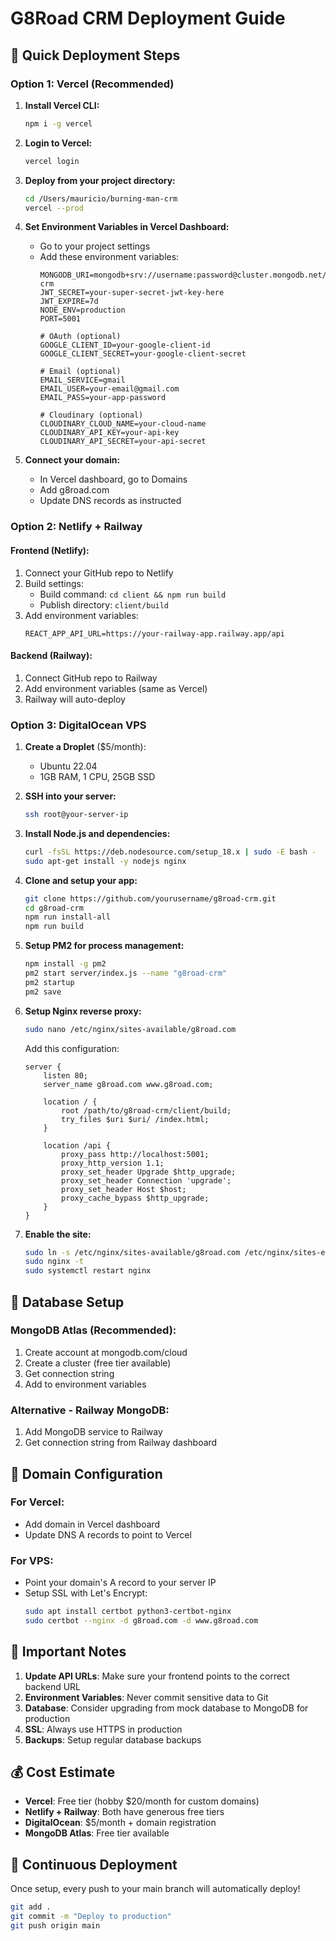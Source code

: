 # G8Road CRM Deployment Guide

## 🚀 Quick Deployment Steps

### Option 1: Vercel (Recommended)

1. **Install Vercel CLI:**
   ```bash
   npm i -g vercel
   ```

2. **Login to Vercel:**
   ```bash
   vercel login
   ```

3. **Deploy from your project directory:**
   ```bash
   cd /Users/mauricio/burning-man-crm
   vercel --prod
   ```

4. **Set Environment Variables in Vercel Dashboard:**
   - Go to your project settings
   - Add these environment variables:
     ```
     MONGODB_URI=mongodb+srv://username:password@cluster.mongodb.net/g8road-crm
     JWT_SECRET=your-super-secret-jwt-key-here
     JWT_EXPIRE=7d
     NODE_ENV=production
     PORT=5001
     
     # OAuth (optional)
     GOOGLE_CLIENT_ID=your-google-client-id
     GOOGLE_CLIENT_SECRET=your-google-client-secret
     
     # Email (optional)
     EMAIL_SERVICE=gmail
     EMAIL_USER=your-email@gmail.com
     EMAIL_PASS=your-app-password
     
     # Cloudinary (optional)
     CLOUDINARY_CLOUD_NAME=your-cloud-name
     CLOUDINARY_API_KEY=your-api-key
     CLOUDINARY_API_SECRET=your-api-secret
     ```

5. **Connect your domain:**
   - In Vercel dashboard, go to Domains
   - Add g8road.com
   - Update DNS records as instructed

### Option 2: Netlify + Railway

#### Frontend (Netlify):
1. Connect your GitHub repo to Netlify
2. Build settings:
   - Build command: `cd client && npm run build`
   - Publish directory: `client/build`
3. Add environment variables:
   ```
   REACT_APP_API_URL=https://your-railway-app.railway.app/api
   ```

#### Backend (Railway):
1. Connect GitHub repo to Railway
2. Add environment variables (same as Vercel)
3. Railway will auto-deploy

### Option 3: DigitalOcean VPS

1. **Create a Droplet** ($5/month):
   - Ubuntu 22.04
   - 1GB RAM, 1 CPU, 25GB SSD

2. **SSH into your server:**
   ```bash
   ssh root@your-server-ip
   ```

3. **Install Node.js and dependencies:**
   ```bash
   curl -fsSL https://deb.nodesource.com/setup_18.x | sudo -E bash -
   sudo apt-get install -y nodejs nginx
   ```

4. **Clone and setup your app:**
   ```bash
   git clone https://github.com/yourusername/g8road-crm.git
   cd g8road-crm
   npm run install-all
   npm run build
   ```

5. **Setup PM2 for process management:**
   ```bash
   npm install -g pm2
   pm2 start server/index.js --name "g8road-crm"
   pm2 startup
   pm2 save
   ```

6. **Setup Nginx reverse proxy:**
   ```bash
   sudo nano /etc/nginx/sites-available/g8road.com
   ```
   
   Add this configuration:
   ```nginx
   server {
       listen 80;
       server_name g8road.com www.g8road.com;
       
       location / {
           root /path/to/g8road-crm/client/build;
           try_files $uri $uri/ /index.html;
       }
       
       location /api {
           proxy_pass http://localhost:5001;
           proxy_http_version 1.1;
           proxy_set_header Upgrade $http_upgrade;
           proxy_set_header Connection 'upgrade';
           proxy_set_header Host $host;
           proxy_cache_bypass $http_upgrade;
       }
   }
   ```

7. **Enable the site:**
   ```bash
   sudo ln -s /etc/nginx/sites-available/g8road.com /etc/nginx/sites-enabled/
   sudo nginx -t
   sudo systemctl restart nginx
   ```

## 🔧 Database Setup

### MongoDB Atlas (Recommended):
1. Create account at mongodb.com/cloud
2. Create a cluster (free tier available)
3. Get connection string
4. Add to environment variables

### Alternative - Railway MongoDB:
1. Add MongoDB service to Railway
2. Get connection string from Railway dashboard

## 📝 Domain Configuration

### For Vercel:
- Add domain in Vercel dashboard
- Update DNS A records to point to Vercel

### For VPS:
- Point your domain's A record to your server IP
- Setup SSL with Let's Encrypt:
  ```bash
  sudo apt install certbot python3-certbot-nginx
  sudo certbot --nginx -d g8road.com -d www.g8road.com
  ```

## 🚨 Important Notes

1. **Update API URLs**: Make sure your frontend points to the correct backend URL
2. **Environment Variables**: Never commit sensitive data to Git
3. **Database**: Consider upgrading from mock database to MongoDB for production
4. **SSL**: Always use HTTPS in production
5. **Backups**: Setup regular database backups

## 💰 Cost Estimate

- **Vercel**: Free tier (hobby $20/month for custom domains)
- **Netlify + Railway**: Both have generous free tiers
- **DigitalOcean**: $5/month + domain registration
- **MongoDB Atlas**: Free tier available

## 🔄 Continuous Deployment

Once setup, every push to your main branch will automatically deploy!

```bash
git add .
git commit -m "Deploy to production"
git push origin main
```
